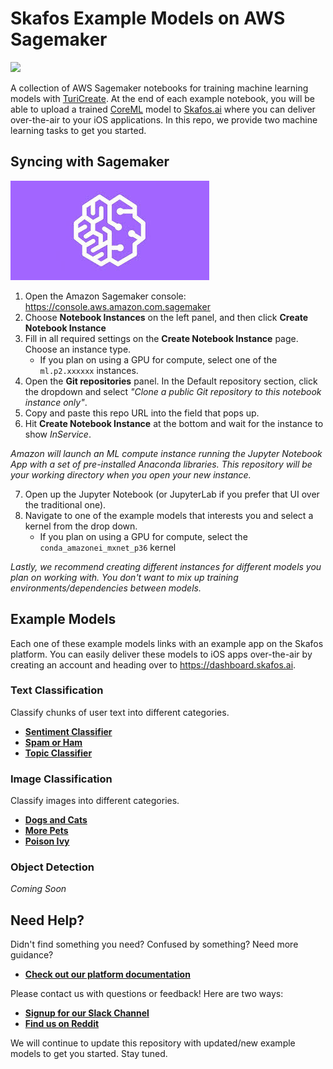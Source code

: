 # Skafos Example Models on AWS Sagemaker
[<img src="https://docs.skafos.ai/assets/main-logo.png" width="40%">](https://skafos.ai)

A collection of AWS Sagemaker notebooks for training machine learning models with
[TuriCreate](https://github.com/apple/turicreate). At the end of each example notebook,
you will be able to upload a trained [CoreML](https://developer.apple.com/documentation/coreml)
model to [Skafos.ai](https://skafos.ai) where you can deliver over-the-air to your
iOS applications. In this repo, we provide two machine learning tasks to get you started.

## Syncing with Sagemaker
![Sagemaker Logo](/assets/sagemaker-logo.jpg)

1. Open the Amazon Sagemaker console: https://console.aws.amazon.com.sagemaker
2. Choose **Notebook Instances** on the left panel, and then click **Create Notebook Instance**
3. Fill in all required settings on the **Create Notebook Instance** page. Choose an instance type.
    - If you plan on using a GPU for compute, select one of the `ml.p2.xxxxxx` instances.
4. Open the **Git repositories** panel. In the Default repository section, click the dropdown and select
*"Clone a public Git repository to this notebook instance only"*.
5. Copy and paste this repo URL into the field that pops up.
6. Hit **Create Notebook Instance** at the bottom and wait for the instance to show *InService*.

*Amazon will launch an ML compute instance running the Jupyter Notebook App with a
set of pre-installed Anaconda libraries. This repository will be your working
directory when you open your new instance.*

7. Open up the Jupyter Notebook (or JupyterLab if you prefer that UI over the traditional one).
8. Navigate to one of the example models that interests you and select a kernel from the drop down.
    - If you plan on using a GPU for compute, select the `conda_amazonei_mxnet_p36` kernel

*Lastly, we recommend creating different instances for different models you plan on
working with. You don't want to mix up training environments/dependencies between
models.*

## Example Models
Each one of these example models links with an example app on the Skafos platform. You can easily deliver these models to iOS apps over-the-air by creating an account and heading over to https://dashboard.skafos.ai.

### Text Classification
Classify chunks of user text into different categories.
- [**Sentiment Classifier**](TextClassification/sentiment_classifier.ipynb)
- [**Spam or Ham**](TextClassification/spam_or_ham.ipynb)
- [**Topic Classifier**](TextClassification/topic_classifier.ipynb)

### Image Classification
Classify images into different categories.
- [**Dogs and Cats**](ImageClassification/dogs_and_cats.ipynb)
- [**More Pets**](ImageClassification/more_pets.ipynb)
- [**Poison Ivy**](ImageClassification/poison_ivy.ipynb)

### Object Detection
*Coming Soon*

## Need Help?
Didn't find something you need? Confused by something? Need more guidance?

- [**Check out our platform documentation**](https://docs.skafos.ai)

Please contact us with questions or feedback! Here are two ways:

-  [**Signup for our Slack Channel**](https://join.slack.com/t/metismachine-skafos/shared_invite/enQtNTAxMzEwOTk2NzA5LThjMmMyY2JkNTkwNDQ1YjgyYjFiY2MyMjRkMzYyM2E4MjUxNTJmYmQyODVhZWM2MjQwMjE5ZGM1Y2YwN2M5ODI)
-  [**Find us on Reddit**](https://reddit.com/r/skafos)

We will continue to update this repository with updated/new example models to get you started. Stay tuned.
